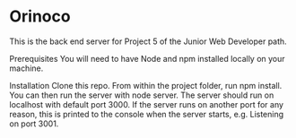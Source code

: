 # Orinoco #

This is the back end server for Project 5 of the Junior Web Developer path.

Prerequisites
You will need to have Node and npm installed locally on your machine.

Installation
Clone this repo. From within the project folder, run npm install. You can then run the server with node server. The server should run on localhost with default port 3000. If the server runs on another port for any reason, this is printed to the console when the server starts, e.g. Listening on port 3001.
